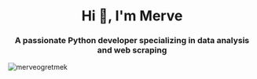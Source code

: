 <h1 align="center">Hi 👋, I'm Merve</h1>
<h3 align="center">A passionate Python developer specializing in data analysis and  web scraping</h3>

<p align="left"> <img src="https://komarev.com/ghpvc/?username=merveogretmek&label=Profile%20views&color=0e75b6&style=flat" alt="merveogretmek" /> </p>
